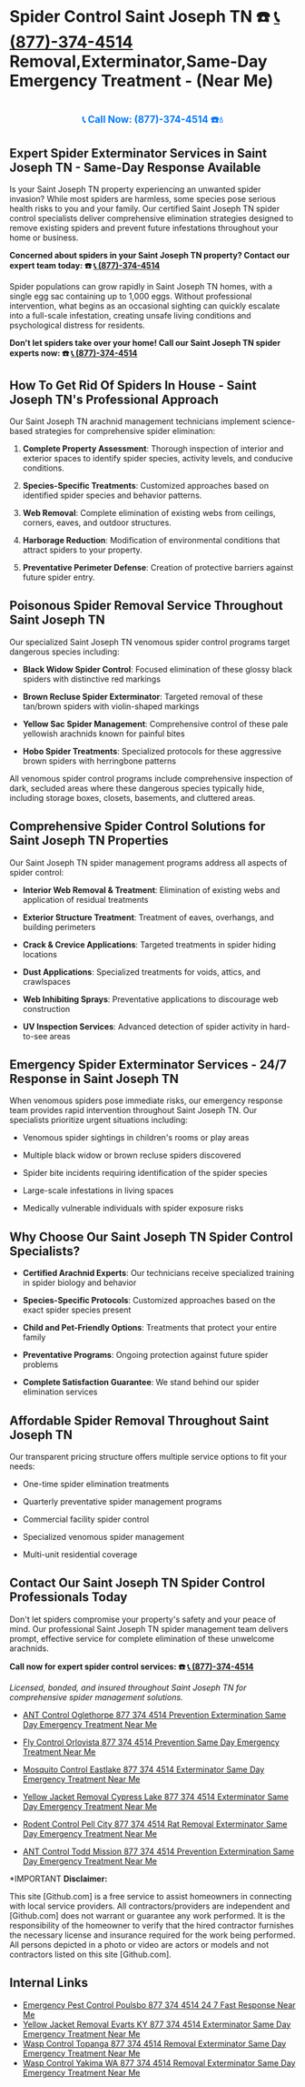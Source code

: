 # Spider Control Saint Joseph TN ☎️ [📞 (877)-374-4514](https://pest-control-4514.netlify.app) Removal,Exterminator,Same-Day Emergency Treatment - (Near Me)
# 

<p align="center" style="font-size: 1.2em; font-weight: bold; margin: 20px 0;">
  <a href="https://pest-control-4514.netlify.app" target="_blank" style="color: #007BFF; text-decoration: none;">📞 Call Now: (877)-374-4514 ☎️💧</a>
</p>

## Expert Spider Exterminator Services in Saint Joseph TN - Same-Day Response Available

Is your Saint Joseph TN property experiencing an unwanted spider invasion? While most spiders are harmless, some species pose serious health risks to you and your family. Our certified Saint Joseph TN spider control specialists deliver comprehensive elimination strategies designed to remove existing spiders and prevent future infestations throughout your home or business.

**Concerned about spiders in your Saint Joseph TN property? Contact our expert team today: ☎️ [📞 (877)-374-4514](https://pest-control-4514.netlify.app)**

Spider populations can grow rapidly in Saint Joseph TN homes, with a single egg sac containing up to 1,000 eggs. Without professional intervention, what begins as an occasional sighting can quickly escalate into a full-scale infestation, creating unsafe living conditions and psychological distress for residents.

**Don't let spiders take over your home! Call our Saint Joseph TN spider experts now: ☎️ [📞 (877)-374-4514](https://pest-control-4514.netlify.app)**

## How To Get Rid Of Spiders In House - Saint Joseph TN's Professional Approach

Our Saint Joseph TN arachnid management technicians implement science-based strategies for comprehensive spider elimination:

1. **Complete Property Assessment**: Thorough inspection of interior and exterior spaces to identify spider species, activity levels, and conducive conditions.

2. **Species-Specific Treatments**: Customized approaches based on identified spider species and behavior patterns.

3. **Web Removal**: Complete elimination of existing webs from ceilings, corners, eaves, and outdoor structures.

4. **Harborage Reduction**: Modification of environmental conditions that attract spiders to your property.

5. **Preventative Perimeter Defense**: Creation of protective barriers against future spider entry.

## Poisonous Spider Removal Service Throughout Saint Joseph TN

Our specialized Saint Joseph TN venomous spider control programs target dangerous species including:

- **Black Widow Spider Control**: Focused elimination of these glossy black spiders with distinctive red markings

- **Brown Recluse Spider Exterminator**: Targeted removal of these tan/brown spiders with violin-shaped markings

- **Yellow Sac Spider Management**: Comprehensive control of these pale yellowish arachnids known for painful bites

- **Hobo Spider Treatments**: Specialized protocols for these aggressive brown spiders with herringbone patterns

All venomous spider control programs include comprehensive inspection of dark, secluded areas where these dangerous species typically hide, including storage boxes, closets, basements, and cluttered areas.

## Comprehensive Spider Control Solutions for Saint Joseph TN Properties

Our Saint Joseph TN spider management programs address all aspects of spider control:

- **Interior Web Removal & Treatment**: Elimination of existing webs and application of residual treatments

- **Exterior Structure Treatment**: Treatment of eaves, overhangs, and building perimeters

- **Crack & Crevice Applications**: Targeted treatments in spider hiding locations

- **Dust Applications**: Specialized treatments for voids, attics, and crawlspaces

- **Web Inhibiting Sprays**: Preventative applications to discourage web construction

- **UV Inspection Services**: Advanced detection of spider activity in hard-to-see areas

## Emergency Spider Exterminator Services - 24/7 Response in Saint Joseph TN

When venomous spiders pose immediate risks, our emergency response team provides rapid intervention throughout Saint Joseph TN. Our specialists prioritize urgent situations including:

- Venomous spider sightings in children's rooms or play areas

- Multiple black widow or brown recluse spiders discovered

- Spider bite incidents requiring identification of the spider species

- Large-scale infestations in living spaces

- Medically vulnerable individuals with spider exposure risks

## Why Choose Our Saint Joseph TN Spider Control Specialists?

- **Certified Arachnid Experts**: Our technicians receive specialized training in spider biology and behavior

- **Species-Specific Protocols**: Customized approaches based on the exact spider species present

- **Child and Pet-Friendly Options**: Treatments that protect your entire family

- **Preventative Programs**: Ongoing protection against future spider problems

- **Complete Satisfaction Guarantee**: We stand behind our spider elimination services

## Affordable Spider Removal Throughout Saint Joseph TN

Our transparent pricing structure offers multiple service options to fit your needs:

- One-time spider elimination treatments

- Quarterly preventative spider management programs

- Commercial facility spider control

- Specialized venomous spider management

- Multi-unit residential coverage

## Contact Our Saint Joseph TN Spider Control Professionals Today

Don't let spiders compromise your property's safety and your peace of mind. Our professional Saint Joseph TN spider management team delivers prompt, effective service for complete elimination of these unwelcome arachnids.

**Call now for expert spider control services: ☎️ [📞 (877)-374-4514](https://pest-control-4514.netlify.app)**

*Licensed, bonded, and insured throughout Saint Joseph TN for comprehensive spider management solutions.*


- [ANT Control Oglethorpe 877 374 4514 Prevention Extermination Same Day Emergency Treatment Near Me](https://github.com/allyoucaneatsushiin/pest-control/blob/main/ANT-Control-Oglethorpe-877-374-4514-Prevention-Extermination-Same-Day-Emergency-Treatment-Near-Me.md)
- [Fly Control Orlovista 877 374 4514 Prevention Same Day Emergency Treatment Near Me](https://github.com/allyoucaneatsushiin/pest-control/blob/main/Fly-Control-Orlovista-877-374-4514-Prevention-Same-Day-Emergency-Treatment-Near-Me.md)
- [Mosquito Control Eastlake 877 374 4514 Exterminator Same Day Emergency Treatment Near Me](https://github.com/allyoucaneatsushiin/pest-control/blob/main/Mosquito-Control-Eastlake-877-374-4514-Exterminator-Same-Day-Emergency-Treatment-Near-Me.md)


- [Yellow Jacket Removal Cypress Lake 877 374 4514 Exterminator Same Day Emergency Treatment Near Me](https://github.com/allyoucaneatsushiin/pest-control/blob/main/Yellow-Jacket-Removal-Cypress-Lake-877-374-4514-Exterminator-Same-Day-Emergency-Treatment-Near-Me.md)
- [Rodent Control Pell City 877 374 4514 Rat Removal Exterminator Same Day Emergency Treatment Near Me](https://github.com/allyoucaneatsushiin/pest-control/blob/main/Rodent-Control-Pell-City-877-374-4514-Rat-Removal-Exterminator-Same-Day-Emergency-Treatment-Near-Me.md)
- [ANT Control Todd Mission 877 374 4514 Prevention Extermination Same Day Emergency Treatment Near Me](https://github.com/allyoucaneatsushiin/pest-control/blob/main/ANT-Control-Todd-Mission-877-374-4514-Prevention-Extermination-Same-Day-Emergency-Treatment-Near-Me.md)


*IMPORTANT **Disclaimer:**  

This site [Github.com] is a free service to assist homeowners in connecting with local service providers. All contractors/providers are independent and [Github.com] does not warrant or guarantee any work performed. It is the responsibility of the homeowner to verify that the hired contractor furnishes the necessary license and insurance required for the work being performed. All persons depicted in a photo or video are actors or models and not contractors listed on this site [Github.com].


## Internal Links
- [Emergency Pest Control Poulsbo 877 374 4514 24 7 Fast Response Near Me](https://github.com/allyoucaneatsushiin/pest-control/blob/main/Emergency-Pest-Control-Poulsbo-877-374-4514-24-7-Fast-Response-Near-Me.md)
- [Yellow Jacket Removal Evarts KY 877 374 4514 Exterminator Same Day Emergency Treatment Near Me](https://github.com/allyoucaneatsushiin/pest-control/blob/main/Yellow-Jacket-Removal-Evarts-KY-877-374-4514-Exterminator-Same-Day-Emergency-Treatment-Near-Me.md)
- [Wasp Control Topanga 877 374 4514 Removal Exterminator Same Day Emergency Treatment Near Me](https://github.com/allyoucaneatsushiin/pest-control/blob/main/Wasp-Control-Topanga-877-374-4514-Removal-Exterminator-Same-Day-Emergency-Treatment-Near-Me.md)
- [Wasp Control Yakima WA 877 374 4514 Removal Exterminator Same Day Emergency Treatment Near Me](https://github.com/allyoucaneatsushiin/pest-control/blob/main/Wasp-Control-Yakima-WA-877-374-4514-Removal-Exterminator-Same-Day-Emergency-Treatment-Near-Me.md)
